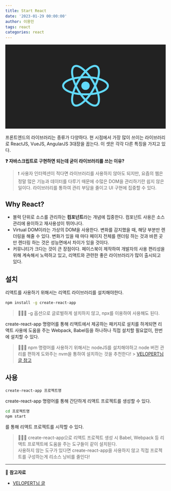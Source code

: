 ```yaml
---
title: Start React
date: '2023-01-29 00:00:00'
author: 이용민
tags: react
categories: react
---
```


![react-logo.png](react-logo.png)

프론트엔드의 라이브러리는 종류가 다양하다. 현 시점에서 가장 많이 쓰이는 라이브러리로 ReactJS, VueJS, AngularJS 3대장을 꼽는다. 이 셋은 각각 다른 특징을 가지고 있다.

**❓ 자바스크립트로 구현하면 되는데 굳이 라이브러리를 쓰는 이유?**

> ❗️ 사용자 인터렉션이 적다면 라이브러리를 사용하지 않아도 되지만, 요즘의 웹은 정말 많은 기능과 데이터를 다루기 때문에 수많은 DOM을 관리하기란 쉽지 않은 일이다. 라이브러리를 통하여 관리 부담을 줄이고 UI 구현에 집중할 수 있다.

## Why React?

- 블럭 단위로 소스를 관리하는 **컴포넌트**라는 개념에 집중한다. 컴포넌트 사용은 소스 관리에 용이하고 재사용성이 뛰어나다.
- Virtual DOM이라는 가상의 DOM을 사용한다. 변화를 감지했을 때, 해당 부분만 렌더링을 해줄 수 있다. 변화가 있을 때 마다 페이지 전체를 렌더링 하는 것과 바뀐 곳만 렌더링 하는 것은 성능면에서 차이가 있을 것이다.
- 커뮤니티가 크다는 것이 큰 장점이다. 페이스북이 제작하여 개발자의 사용 편리성을 위해 계속해서 노력하고 있고, 리액트와 관련한 좋은 라이브러리가 많이 출시되고 있다.

## 설치

리액트를 사용하기 위해서는 리액트 라이브러리를 설치해야한다.

```bash
npm install -g create-react-app
```

> 🙋🏻‍♂️ -g 옵션으로 글로벌하게 설치하지 않고, npx를 이용하여 사용해도 된다.

create-react-app 명령어를 통해 리액트에서 제공하는 패키지로 설치를 하게되면 리액트 사용에 도움을 주는 Webpack, Babel등을 하나하나 직접 설치할 필요없이, 한번에 설치할 수 있다.

> 🙋🏻‍♂️ npm 명령어를 사용하기 위해서는 nodeJS를 설치해야하고 node 버전 관리를 편하게 도와주는 nvm을 통하여 설치하는 것을 추천한다! > [VELOPERT님 글 참고](https://velopert.com/3621)

## 사용

```bash
create-react-app 프로젝트명
```

create-react-app 명령어를 통해 간단하게 리액트 프로젝트를 생성할 수 있다.

```bash
cd 프로젝트명
npm start
```

를 통해 리액트 프로젝트를 시작할 수 있다.

> 🙋🏻‍♂️ create-react-app으로 리액트 프로젝트 생성 시 Babel, Webpack 등 리액트 프로젝트에 도움을 주는 도구들이 같이 설치된다.  
> 사용하지 않는 도구가 있다면 create-react-app을 사용하지 않고 직접 프로젝트를 구성하는게 리소스 낭비를 줄인다!

---

📂 **참고자료**

- [VELOPERT님 글](https://velopert.com/3621)
